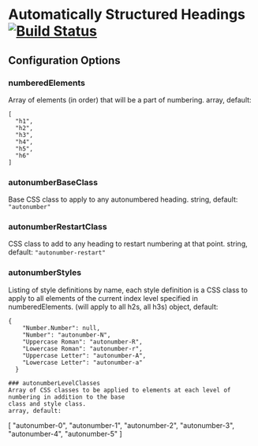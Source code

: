 # Automatically Structured Headings [![Build Status](https://travis-ci.org/PolicyStat/ckeditor-plugin-structured-headings.svg?branch=master)](https://travis-ci.org/PolicyStat/ckeditor-plugin-structured-headings)
## Configuration Options
### numberedElements
Array of elements (in order) that will be a part of numbering.
array, default:
```
[
  "h1",
  "h2",
  "h3",
  "h4",
  "h5",
  "h6"
]
```
### autonumberBaseClass
Base CSS class to apply to any autonumbered heading.
string, default: `"autonumber"`
### autonumberRestartClass
CSS class to add to any heading to restart numbering at that point.
string, default: `"autonumber-restart"`
### autonumberStyles
Listing of style definitions by name, each style definition is a CSS class to apply to all
elements of the current index level specified in numberedElements. (will apply to all h2s, all h3s)
object, default:
```
{
    "Number.Number": null,
    "Number": "autonumber-N",
    "Uppercase Roman": "autonumber-R",
    "Lowercase Roman": "autonumber-r",
    "Uppercase Letter": "autonumber-A",
    "Lowercase Letter": "autonumber-a"
  }
```
```
### autonumberLevelClasses
Array of CSS classes to be applied to elements at each level of numbering in addition to the base
class and style class.
array, default:
```
[
  "autonumber-0",
  "autonumber-1",
  "autonumber-2",
  "autonumber-3",
  "autonumber-4",
  "autonumber-5"
]
```